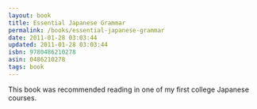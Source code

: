 ```yaml
---
layout: book
title: Essential Japanese Grammar
permalink: /books/essential-japanese-grammar
date: 2011-01-28 03:03:44
updated: 2011-01-28 03:03:44
isbn: 9780486210278
asin: 0486210278
tags: book
---
```

This book was recommended reading in one of my first college Japanese courses.
